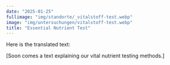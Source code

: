 ```yaml
---
date: "2025-01-25"
fullimage: "img/standorte/_vitalstoff-test.webp"
image: "img/untersuchungen/vitalstoff-test.webp"
title: "Essential Nutrient Test"
---
```


Here is the translated text:

[Soon comes a text explaining our vital nutrient testing methods.]